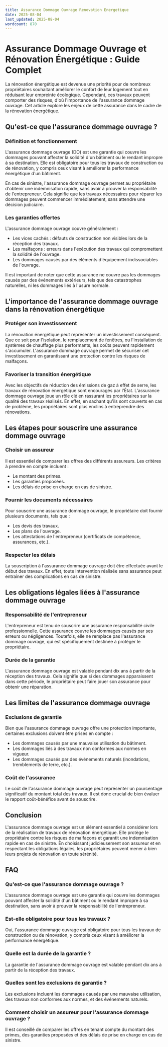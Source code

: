 ```yaml
---
title: Assurance Dommage Ouvrage Renovation Energetique
date: 2025-08-04
last_updated: 2025-08-04
wordcount: 870
---
```


# Assurance Dommage Ouvrage et Rénovation Énergétique : Guide Complet

La rénovation énergétique est devenue une priorité pour de nombreux propriétaires souhaitant améliorer le confort de leur logement tout en réduisant leur empreinte écologique. Cependant, ces travaux peuvent comporter des risques, d'où l'importance de l'assurance dommage ouvrage. Cet article explore les enjeux de cette assurance dans le cadre de la rénovation énergétique.

## Qu'est-ce que l'assurance dommage ouvrage ?

### Définition et fonctionnement

L'assurance dommage ouvrage (DO) est une garantie qui couvre les dommages pouvant affecter la solidité d'un bâtiment ou le rendant impropre à sa destination. Elle est obligatoire pour tous les travaux de construction ou de rénovation, y compris ceux visant à améliorer la performance énergétique d'un bâtiment.

En cas de sinistre, l'assurance dommage ouvrage permet au propriétaire d'obtenir une indemnisation rapide, sans avoir à prouver la responsabilité de l'entrepreneur. Cela signifie que les travaux nécessaires pour réparer les dommages peuvent commencer immédiatement, sans attendre une décision judiciaire.

### Les garanties offertes

L'assurance dommage ouvrage couvre généralement :

- Les vices cachés : défauts de construction non visibles lors de la réception des travaux.
- Les malfaçons : erreurs dans l'exécution des travaux qui compromettent la solidité de l'ouvrage.
- Les dommages causés par des éléments d'équipement indissociables de l'ouvrage.

Il est important de noter que cette assurance ne couvre pas les dommages causés par des événements extérieurs, tels que des catastrophes naturelles, ni les dommages liés à l'usure normale.

## L'importance de l'assurance dommage ouvrage dans la rénovation énergétique

### Protéger son investissement

La rénovation énergétique peut représenter un investissement conséquent. Que ce soit pour l'isolation, le remplacement de fenêtres, ou l'installation de systèmes de chauffage plus performants, les coûts peuvent rapidement s'accumuler. L'assurance dommage ouvrage permet de sécuriser cet investissement en garantissant une protection contre les risques de malfaçons.

### Favoriser la transition énergétique

Avec les objectifs de réduction des émissions de gaz à effet de serre, les travaux de rénovation énergétique sont encouragés par l'État. L'assurance dommage ouvrage joue un rôle clé en rassurant les propriétaires sur la qualité des travaux réalisés. En effet, en sachant qu'ils sont couverts en cas de problème, les propriétaires sont plus enclins à entreprendre des rénovations.

## Les étapes pour souscrire une assurance dommage ouvrage

### Choisir un assureur

Il est essentiel de comparer les offres des différents assureurs. Les critères à prendre en compte incluent :

- Le montant des primes.
- Les garanties proposées.
- Les délais de prise en charge en cas de sinistre.

### Fournir les documents nécessaires

Pour souscrire une assurance dommage ouvrage, le propriétaire doit fournir plusieurs documents, tels que :

- Les devis des travaux.
- Les plans de l'ouvrage.
- Les attestations de l'entrepreneur (certificats de compétence, assurances, etc.).

### Respecter les délais

La souscription à l'assurance dommage ouvrage doit être effectuée avant le début des travaux. En effet, toute intervention réalisée sans assurance peut entraîner des complications en cas de sinistre.

## Les obligations légales liées à l'assurance dommage ouvrage

### Responsabilité de l'entrepreneur

L'entrepreneur est tenu de souscrire une assurance responsabilité civile professionnelle. Cette assurance couvre les dommages causés par ses erreurs ou négligences. Toutefois, elle ne remplace pas l'assurance dommage ouvrage, qui est spécifiquement destinée à protéger le propriétaire.

### Durée de la garantie

L'assurance dommage ouvrage est valable pendant dix ans à partir de la réception des travaux. Cela signifie que si des dommages apparaissent dans cette période, le propriétaire peut faire jouer son assurance pour obtenir une réparation.

## Les limites de l'assurance dommage ouvrage

### Exclusions de garantie

Bien que l'assurance dommage ouvrage offre une protection importante, certaines exclusions doivent être prises en compte :

- Les dommages causés par une mauvaise utilisation du bâtiment.
- Les dommages liés à des travaux non conformes aux normes en vigueur.
- Les dommages causés par des événements naturels (inondations, tremblements de terre, etc.).

### Coût de l'assurance

Le coût de l'assurance dommage ouvrage peut représenter un pourcentage significatif du montant total des travaux. Il est donc crucial de bien évaluer le rapport coût-bénéfice avant de souscrire.

## Conclusion

L'assurance dommage ouvrage est un élément essentiel à considérer lors de la réalisation de travaux de rénovation énergétique. Elle protège le propriétaire contre les risques de malfaçons et garantit une indemnisation rapide en cas de sinistre. En choisissant judicieusement son assureur et en respectant les obligations légales, les propriétaires peuvent mener à bien leurs projets de rénovation en toute sérénité.

## FAQ

### Qu'est-ce que l'assurance dommage ouvrage ?

L'assurance dommage ouvrage est une garantie qui couvre les dommages pouvant affecter la solidité d'un bâtiment ou le rendant impropre à sa destination, sans avoir à prouver la responsabilité de l'entrepreneur.

### Est-elle obligatoire pour tous les travaux ?

Oui, l'assurance dommage ouvrage est obligatoire pour tous les travaux de construction ou de rénovation, y compris ceux visant à améliorer la performance énergétique.

### Quelle est la durée de la garantie ?

La garantie de l'assurance dommage ouvrage est valable pendant dix ans à partir de la réception des travaux.

### Quelles sont les exclusions de garantie ?

Les exclusions incluent les dommages causés par une mauvaise utilisation, des travaux non conformes aux normes, et des événements naturels.

### Comment choisir un assureur pour l'assurance dommage ouvrage ?

Il est conseillé de comparer les offres en tenant compte du montant des primes, des garanties proposées et des délais de prise en charge en cas de sinistre.